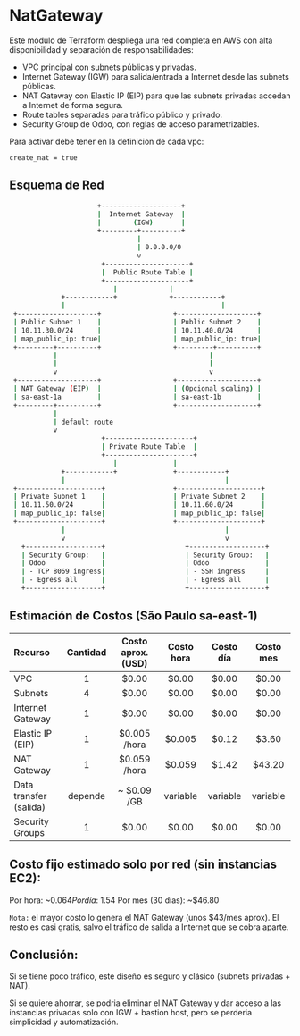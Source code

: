 # NatGateway

Este módulo de Terraform despliega una red completa en AWS con alta disponibilidad y separación de responsabilidades:

- VPC principal con subnets públicas y privadas.
- Internet Gateway (IGW) para salida/entrada a Internet desde las subnets públicas.
- NAT Gateway con Elastic IP (EIP) para que las subnets privadas accedan a Internet de forma segura.
- Route tables separadas para tráfico público y privado.
- Security Group de Odoo, con reglas de acceso parametrizables.

Para activar debe tener en la definicion de cada vpc:

`create_nat = true`


## Esquema de Red
```bash
                      +--------------------+
                      |  Internet Gateway  |
                      |        (IGW)       |
                      +---------+----------+
                                |
                                | 0.0.0.0/0
                                v
                       +---------------------+
                       |  Public Route Table |
                       +---------------------+
                          |             |
             +------------+             +------------+
             |                                       |
 +--------------------+                  +--------------------+
 | Public Subnet 1    |                  | Public Subnet 2    |
 | 10.11.30.0/24      |                  | 10.11.40.0/24      |
 | map_public_ip: true|                  | map_public_ip: true|
 +---------+----------+                  +---------+----------+
           |                                      |
           |                                      |
           v                                      v
 +--------------------+                  +--------------------+
 | NAT Gateway (EIP)  |                  | (Opcional scaling) |
 | sa-east-1a         |                  | sa-east-1b         |
 +---------+----------+                  +--------------------+
           |
           | default route
           v
                       +----------------------+
                       | Private Route Table  |
                       +----------------------+
                          |              |
             +------------+              +------------+
             |                                        |
 +---------------------+                 +---------------------+
 | Private Subnet 1    |                 | Private Subnet 2    |
 | 10.11.50.0/24       |                 | 10.11.60.0/24       |
 | map_public_ip: false|                 | map_public_ip: false|
 +---------------------+                 +---------------------+
             |                                        |
             v                                        v
   +-------------------+                    +-------------------+
   | Security Group:   |                    | Security Group:   |
   | Odoo              |                    | Odoo              |
   | - TCP 8069 ingress|                    | - SSH ingress     |
   | - Egress all      |                    | - Egress all      |
   +-------------------+                    +-------------------+
```

## Estimación de Costos (São Paulo sa-east-1)
| Recurso              | Cantidad | Costo aprox. (USD) | Costo hora | Costo día | Costo mes  |
|:---------------------|:--------:|:------------------:|:----------:|:---------:|:----------:|
| VPC                  | 1        | $0.00              | $0.00      | $0.00     | $0.00      |
| Subnets              | 4        | $0.00              | $0.00      | $0.00     | $0.00      |
| Internet Gateway     | 1        | $0.00              | $0.00      | $0.00     | $0.00      |
| Elastic IP (EIP)     | 1        | $0.005 /hora       | $0.005     | $0.12     | $3.60      |
| NAT Gateway          | 1        | $0.059 /hora       | $0.059     | $1.42     | $43.20     |
| Data transfer (salida) | depende  | ~ $0.09 /GB        | variable   | variable  | variable   |
| Security Groups      | 1        | $0.00              | $0.00      | $0.00     | $0.00      |

## Costo fijo estimado solo por red (sin instancias EC2):

Por hora: ~$0.064
Por día: ~$1.54
Por mes (30 días): ~$46.80

`Nota:` el mayor costo lo genera el NAT Gateway (unos $43/mes aprox). El resto es casi gratis, salvo el tráfico de salida a Internet que se cobra aparte.

## Conclusión:

Si se tiene poco tráfico, este diseño es seguro y clásico (subnets privadas + NAT).

Si se quiere ahorrar, se podria eliminar el NAT Gateway y dar acceso a las instancias privadas solo con IGW + bastion host, pero se perderia simplicidad y automatización.
